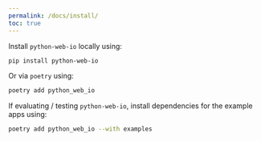 ```yaml
---
permalink: /docs/install/
toc: true
---
```


Install `python-web-io` locally using:
```bash
pip install python-web-io
```

Or via `poetry` using:
```bash
poetry add python_web_io
```

If evaluating / testing `python-web-io`, install dependencies for the example apps using:
```bash
poetry add python_web_io --with examples
```
